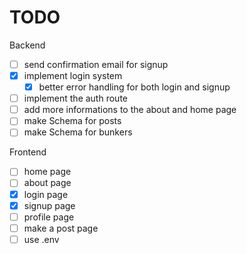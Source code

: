 # TODO 

Backend

- [ ] send confirmation email for signup
- [x] implement login system
    - [x] better error handling for both login and signup
- [ ] implement the auth route
- [ ] add more informations to the about and home page
- [ ] make Schema for posts
- [ ] make Schema for bunkers

Frontend

- [ ] home page
- [ ] about page
- [x] login page
- [x] signup page
- [ ] profile page
- [ ] make a post page
- [ ] use .env